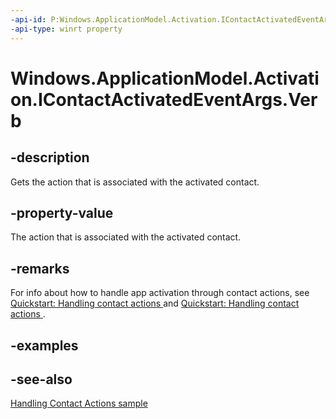 ----api-id: P:Windows.ApplicationModel.Activation.IContactActivatedEventArgs.Verb
-api-type: winrt property
---<!-- Property syntaxpublic string Verb { get; }--># Windows.ApplicationModel.Activation.IContactActivatedEventArgs.Verb## -descriptionGets the action that is associated with the activated contact.## -property-valueThe action that is associated with the activated contact.## -remarksFor info about how to handle app activation through contact actions, see [Quickstart: Handling contact actions ](http://msdn.microsoft.com/library/397d8b2a-6255-4f37-8556-449a3be2ef3f) and [Quickstart: Handling contact actions ](http://msdn.microsoft.com/library/61bacc8a-24c9-4b3d-b77b-e0822467700c).## -examples## -see-also[Handling Contact Actions sample](http://go.microsoft.com/fwlink/p/?LinkID=320151)